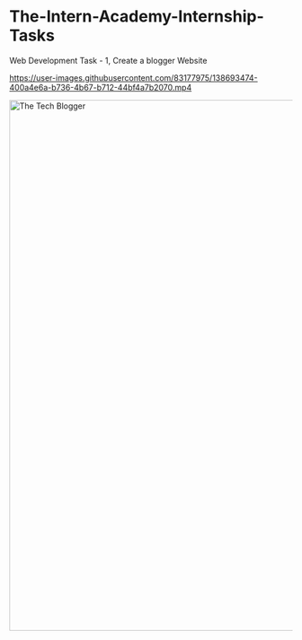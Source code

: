 # The-Intern-Academy-Internship-Tasks
Web Development Task - 1, Create a blogger Website


https://user-images.githubusercontent.com/83177975/138693474-400a4e6a-b736-4b67-b712-44bf4a7b2070.mp4


<img width="946" alt="The Tech Blogger" src="https://user-images.githubusercontent.com/83177975/138692200-b94b8df9-bdb1-41ed-8f0e-ca17a1876ff8.png">
